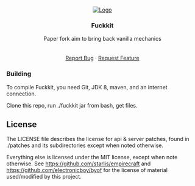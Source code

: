 <!-- PROJECT LOGO -->
<br />
<p align="center">
  <a href="https://github.com/ppug/Fuckkit">
    <img src="https://australiasmp.xyz/uploads/images/2/15fd5a5bfc722b_kpnofjlemghiq.jpeg" alt="Logo">
  </a>

  <h3 align="center">Fuckkit</h3>

  <p align="center">
    Paper fork aim to bring back vanilla mechanics
    <br />
    <br />
    <br />
    <a href="https://github.com/ppug/Fuckkit/issues">Report Bug</a>
    ·
    <a href="https://github.com/ppug/Fuckkit/issues">Request Feature</a>
  </p>
</p>

### Building

To compile Fuckkit, you need Git, JDK 8, maven, and an internet connection.

Clone this repo, run ./fuckkit jar from bash, get files.

<!-- LICENSE -->
## License

The LICENSE file describes the license for api & server patches, found in ./patches and its subdirectories except when noted otherwise.

Everything else is licensed under the MIT license, except when note otherwise. See https://github.com/starlis/empirecraft and https://github.com/electronicboy/byof for the license of material used/modified by this project.
